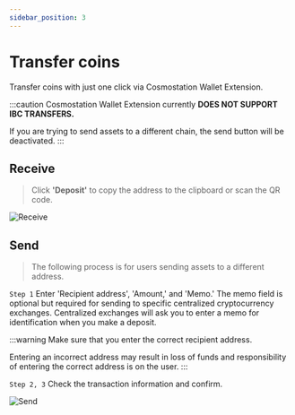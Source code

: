 ```yaml
---
sidebar_position: 3
---
```


# Transfer coins

Transfer coins with just one click via Cosmostation Wallet Extension.

:::caution
Cosmostation Wallet Extension currently **DOES NOT SUPPORT IBC TRANSFERS.**

If you are trying to send assets to a different chain, the send button will be deactivated.
:::

## Receive

> Click **'Deposit'** to copy the address to the clipboard or scan the QR code.

![Receive](/img/guide/extension/transfer/deposit.png)


## Send

> The following process is for users sending assets to a different address.

`Step 1` Enter 'Recipient address', 'Amount,' and 'Memo.' The memo field is optional but required for sending to specific centralized cryptocurrency exchanges. Centralized exchanges will ask you to enter a memo for identification when you make a deposit.

:::warning
Make sure that you enter the correct recipient address.

Entering an incorrect address may result in loss of funds and responsibility of entering the correct address is on the user.
:::

`Step 2, 3` Check the transaction information and confirm.

![Send](/img/guide/extension/transfer/send.png)
